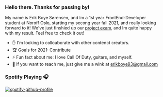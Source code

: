 ### Hello there. Thanks for passing by!



My name is Erik Boye Sørensen, and Im a 1st year FrontEnd-Developer student at Noroff Oslo, starting my secong year fall 2021, and really looking forward to it! We've just finshied up our [project exam](https://elated-curran-68d5fd.netlify.app/ "Erik Exam"), and Im quite happy with my result. Feel free to check it out!

- :raised_hand: I'm looking to colloaborate with other contenct creators.
- :trophy: Goals for 2021: Contribute
- ⚡ Fun fact about me: I love Call Of Duty, guitars, and myself.</br>
- 💬 If you want to reach me, just give me a wink at erikboye93@gmail.com


### Spotify Playing 🎧

[![spotify-github-profile](https://spotify-github-profile.vercel.app/api/view?uid=erik_1337&cover_image=true&theme=default)](https://github.com/kittinan/spotify-github-profile)
